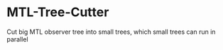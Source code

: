 # MTL-Tree-Cutter
Cut big MTL observer tree into small trees, which small trees can run in parallel
